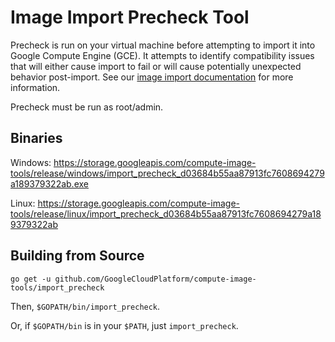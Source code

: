 # Image Import Precheck Tool
Precheck is run on your virtual machine before attempting to import it into
Google Compute Engine (GCE). It attempts to identify compatibility issues that
will either cause import to fail or will cause potentially unexpected behavior
post-import. See our [image import documentation](https://googlecloudplatform.github.io/compute-image-tools/image_import.md)
for more information.

Precheck must be run as root/admin.

## Binaries
Windows: https://storage.googleapis.com/compute-image-tools/release/windows/import_precheck_d03684b55aa87913fc7608694279a189379322ab.exe

Linux: https://storage.googleapis.com/compute-image-tools/release/linux/import_precheck_d03684b55aa87913fc7608694279a189379322ab

## Building from Source
`go get -u github.com/GoogleCloudPlatform/compute-image-tools/import_precheck`

Then, `$GOPATH/bin/import_precheck`.

Or, if `$GOPATH/bin` is in your `$PATH`, just `import_precheck`.
